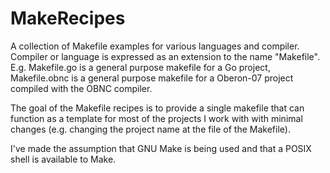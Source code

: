 MakeRecipes
===========

A collection of Makefile examples for various languages
and compiler. Compiler or language is expressed as an
extension to the name "Makefile". E.g. Makefile.go is a
general purpose makefile for a Go project, Makefile.obnc is a
general purpose makefile for a Oberon-07 project compiled with
the OBNC compiler.

The goal of the Makefile recipes is to provide a single makefile
that can function as a template for most of the projects I work
with with minimal changes (e.g. changing the project name at the
file of the Makefile).

I've made the assumption that GNU Make is being used and that a
POSIX shell is available to Make.


